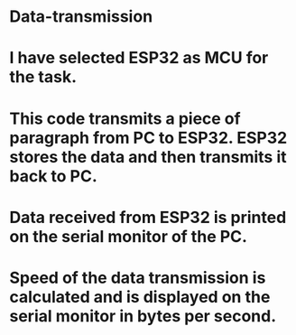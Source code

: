 # Data-transmission
# I have selected ESP32 as MCU for the task.
# This code transmits a piece of paragraph from PC to ESP32. ESP32 stores the data and then transmits it back to PC. 
# Data received from ESP32 is printed on the serial monitor of the PC.
# Speed of the data transmission is calculated and is displayed on the serial monitor in bytes per second.
